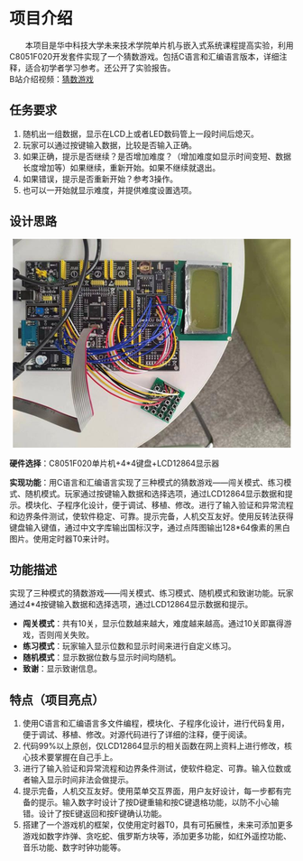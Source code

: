 # 项目介绍

&emsp;&emsp;本项目是华中科技大学未来技术学院单片机与嵌入式系统课程提高实验，利用C8051F020开发套件实现了一个猜数游戏。包括C语言和汇编语言版本，详细注释，适合初学者学习参考。还公开了实验报告。    
B站介绍视频：[猜数游戏](https://www.bilibili.com/video/BV1Jg4y1k75C)
## 任务要求

1. 随机出一组数据，显示在LCD上或者LED数码管上一段时间后熄灭。
2. 玩家可以通过按键输入数据，比较是否输入正确。
3. 如果正确，提示是否继续？是否增加难度？（增加难度如显示时间变短、数据长度增加等）如果继续，重新开始。如果不继续就退出。
4. 如果错误，提示是否重新开始？参考3操作。
5. 也可以一开始就显示难度，并提供难度设置选项。

## 设计思路

<div align="center">

![设计思路图](图片/image.png)

</div>

**硬件选择**：C8051F020单片机+4*4键盘+LCD12864显示器

**实现功能**：用C语言和汇编语言实现了三种模式的猜数游戏——闯关模式、练习模式、随机模式。玩家通过按键输入数据和选择选项，通过LCD12864显示数据和提示。模块化、子程序化设计，便于调试、移植、修改。进行了输入验证和异常流程和边界条件测试，使软件稳定、可靠。提示完备，人机交互友好。使用反转法获得键盘输入键值，通过中文字库输出国标汉字，通过点阵图输出128*64像素的黑白图片。使用定时器T0来计时。

## 功能描述

实现了三种模式的猜数游戏——闯关模式、练习模式、随机模式和致谢功能。玩家通过4*4按键输入数据和选择选项，通过LCD12864显示数据和提示。

- **闯关模式**：共有10关，显示位数越来越大，难度越来越高。通过10关即赢得游戏，否则闯关失败。
- **练习模式**：玩家输入显示位数和显示时间来进行自定义练习。
- **随机模式**：显示数据位数与显示时间均随机。
- **致谢**：显示致谢信息。

## 特点（项目亮点）

1. 使用C语言和汇编语言多文件编程，模块化、子程序化设计，进行代码复用，便于调试、移植、修改。对源代码进行了详细的注释，便于阅读。
2. 代码99%以上原创，仅LCD12864显示的相关函数在网上资料上进行修改，核心技术要掌握在自己手上。
3. 进行了输入验证和异常流程和边界条件测试，使软件稳定、可靠。输入位数或者输入显示时间非法会做提示。
4. 提示完备，人机交互友好。使用菜单交互界面，用户友好设计，每一步都有完备的提示。输入数字时设计了按D键重输和按C键退格功能，以防不小心输错。设计了按E键返回和按F键确认功能。
5. 搭建了一个游戏机的框架，仅使用定时器T0，具有可拓展性，未来可添加更多游戏如数字炸弹、贪吃蛇、俄罗斯方块等，添加更多功能，如红外遥控功能、音乐功能、数字时钟功能等。


